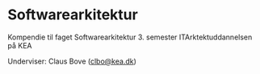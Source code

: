 # Softwarearkitektur

Kompendie til faget Softwarearkitektur 3. semester ITArktektuddannelsen på KEA

Underviser: Claus Bove (clbo@kea.dk)
